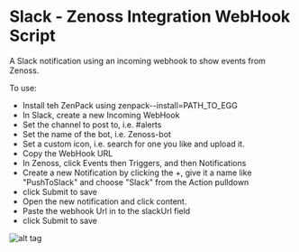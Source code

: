 # Slack - Zenoss Integration WebHook Script
A Slack notification using an incoming webhook to show events from Zenoss.

To use:
* Install teh ZenPack using  zenpack--install=PATH_TO_EGG
* In Slack, create a new Incoming WebHook
* Set the channel to post to, i.e. #alerts
* Set the name of the bot, i.e. Zenoss-bot
* Set a custom icon, i.e. search for one you like and upload it.
* Copy the WebHook URL
* In Zenoss, click Events then Triggers, and then Notifications
* Create a new Notification by clicking the +, give it a name like "PushToSlack" and choose "Slack" from the Action pulldown
* click Submit to save
* Open the new notification and click content.
* Paste the webhook Url in to the slackUrl field
* click Submit to save

![alt tag](https://raw.github.com/jregovic/cwslack-zenoss/ZenossSlack.png)

